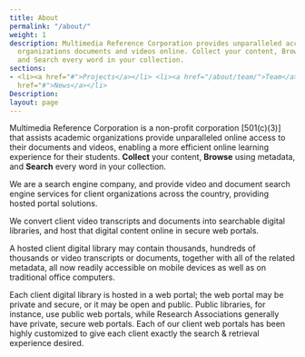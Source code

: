 ```yaml
---
title: About
permalink: "/about/"
weight: 1
description: Multimedia Reference Corporation provides unparalleled access to your
  organizations documents and videos online. Collect your content, Browse using metadata,
  and Search every word in your collection.
sections:
- <li><a href="#">Projects</a></li> <li><a href="/about/team/">Team</a></li> <li><a
  href="#">News</a></li>
Description: 
layout: page
---
```


Multimedia Reference Corporation is a non-profit corporation \[501(c)(3)\] that assists academic organizations provide unparalleled online access to their documents and videos, enabling a more efficient online learning experience for their students.
**Collect** your content, **Browse** using metadata, and **Search** every word in your collection.

We are a search engine company, and provide video and document search engine services for client organizations across the country, providing hosted portal solutions.

We convert client video transcripts and documents into searchable digital libraries, and host that digital content online in secure web portals.

A hosted client digital library may contain thousands, hundreds of thousands or video transcripts or documents, together with all of the related metadata, all now readily accessible on mobile devices as well as on traditional office computers.

Each client digital library is hosted in a web portal; the web portal may be private and secure, or it may be open and public. Public libraries, for instance, use public web portals, while Research Associations generally have private, secure web portals. Each of our client web portals has been highly customized to give each client exactly the search & retrieval experience desired.